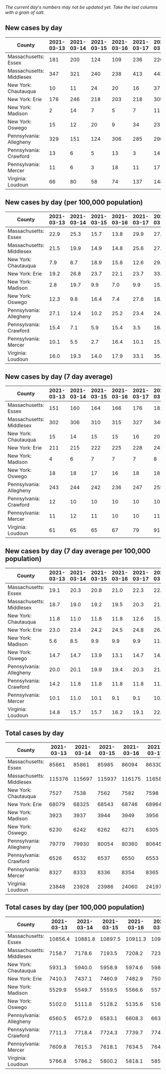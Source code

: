_The current day's numbers may not be updated yet. Take the last columns with a grain of salt._
## New cases by day

| County | 2021-03-13 | 2021-03-14 | 2021-03-15 | 2021-03-16 | 2021-03-17 | 2021-03-18 | 2021-03-19 |
| --- | --- | --- | --- | --- | --- | --- | --- |
| Massachusetts: Essex | 181 | 200 | 124 | 109 | 236 | 220 |  |
| Massachusetts: Middlesex | 347 | 321 | 240 | 238 | 413 | 443 |  |
| New York: Chautauqua | 10 | 11 | 24 | 20 | 16 | 37 |  |
| New York: Erie | 176 | 246 | 218 | 203 | 218 | 309 |  |
| New York: Madison | 2 | 14 | 7 | 5 | 7 | 11 |  |
| New York: Oswego | 15 | 12 | 20 | 9 | 34 | 23 |  |
| Pennsylvania: Allegheny | 329 | 151 | 124 | 306 | 285 | 296 |  |
| Pennsylvania: Crawford | 13 | 6 | 5 | 13 | 3 | 14 |  |
| Pennsylvania: Mercer | 11 | 6 | 3 | 18 | 11 | 17 |  |
| Virginia: Loudoun | 66 | 80 | 58 | 74 | 137 | 148 |  |

## New cases by day (per 100,000 population)

| County | 2021-03-13 | 2021-03-14 | 2021-03-15 | 2021-03-16 | 2021-03-17 | 2021-03-18 | 2021-03-19 |
| --- | --- | --- | --- | --- | --- | --- | --- |
| Massachusetts: Essex | 22.9 | 25.3 | 15.7 | 13.8 | 29.9 | 27.9 |  |
| Massachusetts: Middlesex | 21.5 | 19.9 | 14.9 | 14.8 | 25.6 | 27.5 |  |
| New York: Chautauqua | 7.9 | 8.7 | 18.9 | 15.8 | 12.6 | 29.2 |  |
| New York: Erie | 19.2 | 26.8 | 23.7 | 22.1 | 23.7 | 33.6 |  |
| New York: Madison | 2.8 | 19.7 | 9.9 | 7.0 | 9.9 | 15.5 |  |
| New York: Oswego | 12.3 | 9.8 | 16.4 | 7.4 | 27.8 | 18.8 |  |
| Pennsylvania: Allegheny | 27.1 | 12.4 | 10.2 | 25.2 | 23.4 | 24.3 |  |
| Pennsylvania: Crawford | 15.4 | 7.1 | 5.9 | 15.4 | 3.5 | 16.5 |  |
| Pennsylvania: Mercer | 10.1 | 5.5 | 2.7 | 16.4 | 10.1 | 15.5 |  |
| Virginia: Loudoun | 16.0 | 19.3 | 14.0 | 17.9 | 33.1 | 35.8 |  |

## New cases by day (7 day average)

| County | 2021-03-13 | 2021-03-14 | 2021-03-15 | 2021-03-16 | 2021-03-17 | 2021-03-18 | 2021-03-19 |
| --- | --- | --- | --- | --- | --- | --- | --- |
| Massachusetts: Essex | 151 | 160 | 164 | 166 | 176 | 181 |  |
| Massachusetts: Middlesex | 302 | 306 | 310 | 315 | 327 | 345 |  |
| New York: Chautauqua | 15 | 14 | 15 | 15 | 16 | 20 |  |
| New York: Erie | 211 | 215 | 222 | 225 | 228 | 241 |  |
| New York: Madison | 4 | 6 | 7 | 7 | 7 | 8 |  |
| New York: Oswego | 18 | 18 | 17 | 16 | 18 | 18 |  |
| Pennsylvania: Allegheny | 243 | 244 | 242 | 236 | 247 | 255 |  |
| Pennsylvania: Crawford | 12 | 10 | 10 | 10 | 10 | 10 |  |
| Pennsylvania: Mercer | 11 | 12 | 11 | 10 | 10 | 11 |  |
| Virginia: Loudoun | 61 | 65 | 65 | 67 | 79 | 91 |  |

## New cases by day (7 day average per 100,000 population)

| County | 2021-03-13 | 2021-03-14 | 2021-03-15 | 2021-03-16 | 2021-03-17 | 2021-03-18 | 2021-03-19 |
| --- | --- | --- | --- | --- | --- | --- | --- |
| Massachusetts: Essex | 19.1 | 20.3 | 20.8 | 21.0 | 22.3 | 22.9 |  |
| Massachusetts: Middlesex | 18.7 | 19.0 | 19.2 | 19.5 | 20.3 | 21.4 |  |
| New York: Chautauqua | 11.8 | 11.0 | 11.8 | 11.8 | 12.6 | 15.8 |  |
| New York: Erie | 23.0 | 23.4 | 24.2 | 24.5 | 24.8 | 26.2 |  |
| New York: Madison | 5.6 | 8.5 | 9.9 | 9.9 | 9.9 | 11.3 |  |
| New York: Oswego | 14.7 | 14.7 | 13.9 | 13.1 | 14.7 | 14.7 |  |
| Pennsylvania: Allegheny | 20.0 | 20.1 | 19.9 | 19.4 | 20.3 | 21.0 |  |
| Pennsylvania: Crawford | 14.2 | 11.8 | 11.8 | 11.8 | 11.8 | 11.8 |  |
| Pennsylvania: Mercer | 10.1 | 11.0 | 10.1 | 9.1 | 9.1 | 10.1 |  |
| Virginia: Loudoun | 14.8 | 15.7 | 15.7 | 16.2 | 19.1 | 22.0 |  |

## Total cases by day

| County | 2021-03-13 | 2021-03-14 | 2021-03-15 | 2021-03-16 | 2021-03-17 | 2021-03-18 | 2021-03-19 |
| --- | --- | --- | --- | --- | --- | --- | --- |
| Massachusetts: Essex | 85661 | 85861 | 85985 | 86094 | 86330 | 86550 |  |
| Massachusetts: Middlesex | 115376 | 115697 | 115937 | 116175 | 116588 | 117031 |  |
| New York: Chautauqua | 7527 | 7538 | 7562 | 7582 | 7598 | 7635 |  |
| New York: Erie | 68079 | 68325 | 68543 | 68746 | 68964 | 69273 |  |
| New York: Madison | 3923 | 3937 | 3944 | 3949 | 3956 | 3967 |  |
| New York: Oswego | 6230 | 6242 | 6262 | 6271 | 6305 | 6328 |  |
| Pennsylvania: Allegheny | 79779 | 79930 | 80054 | 80360 | 80645 | 80941 |  |
| Pennsylvania: Crawford | 6526 | 6532 | 6537 | 6550 | 6553 | 6567 |  |
| Pennsylvania: Mercer | 8327 | 8333 | 8336 | 8354 | 8365 | 8382 |  |
| Virginia: Loudoun | 23848 | 23928 | 23986 | 24060 | 24197 | 24345 |  |

## Total cases by day (per 100,000 population)

| County | 2021-03-13 | 2021-03-14 | 2021-03-15 | 2021-03-16 | 2021-03-17 | 2021-03-18 | 2021-03-19 |
| --- | --- | --- | --- | --- | --- | --- | --- |
| Massachusetts: Essex | 10856.4 | 10881.8 | 10897.5 | 10911.3 | 10941.2 | 10969.1 |  |
| Massachusetts: Middlesex | 7158.7 | 7178.6 | 7193.5 | 7208.2 | 7233.9 | 7261.3 |  |
| New York: Chautauqua | 5931.3 | 5940.0 | 5958.9 | 5974.6 | 5987.3 | 6016.4 |  |
| New York: Erie | 7410.3 | 7437.1 | 7460.9 | 7482.9 | 7506.7 | 7540.3 |  |
| New York: Madison | 5529.9 | 5549.7 | 5559.5 | 5566.6 | 5576.5 | 5592.0 |  |
| New York: Oswego | 5102.0 | 5111.8 | 5128.2 | 5135.6 | 5163.4 | 5182.3 |  |
| Pennsylvania: Allegheny | 6560.5 | 6572.9 | 6583.1 | 6608.3 | 6631.7 | 6656.1 |  |
| Pennsylvania: Crawford | 7711.3 | 7718.4 | 7724.3 | 7739.7 | 7743.2 | 7759.8 |  |
| Pennsylvania: Mercer | 7609.8 | 7615.3 | 7618.1 | 7634.5 | 7644.6 | 7660.1 |  |
| Virginia: Loudoun | 5766.8 | 5786.2 | 5800.2 | 5818.1 | 5851.2 | 5887.0 |  |
